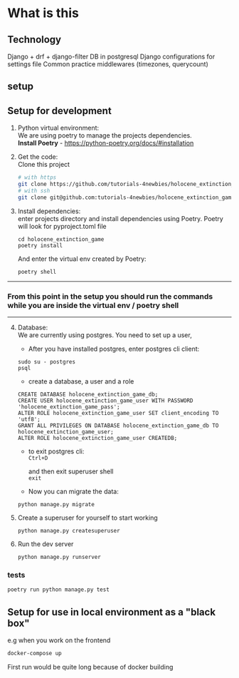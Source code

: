 # What is this

## Technology

Django + drf + django-filter
DB in postgresql
Django configurations for settings file
Common practice middlewares (timezones, querycount)

## setup
## Setup for development

1. Python virtual environment:   
We are using poetry to manage the projects dependencies.   
   **Install Poetry** - https://python-poetry.org/docs/#installation
        

2. Get the code:    
Clone this project    
   ```bash
   # with https   
   git clone https://github.com/tutorials-4newbies/holocene_extinction_game.git
   # with ssh
   git clone git@github.com:tutorials-4newbies/holocene_extinction_game.git
   ```
   

3. Install dependencies:    
enter projects directory and install dependencies using Poetry. Poetry will look for pyproject.toml file
    ```
    cd holocene_extinction_game
    poetry install
    ```
   And enter the virtual env created by Poetry:
   ```
   poetry shell
   ```
   
---
### From this point in the setup you should run the commands while you are inside the virtual env / poetry shell 

---

4. Database:    
We are currently using postgres. You need to set up a user,
   * After you have installed postgres, enter postgres cli client:    
   ```
   sudo su - postgres
   psql
   ```
   * create a database, a user and a role
    ```
    CREATE DATABASE holocene_extinction_game_db;
    CREATE USER holocene_extinction_game_user WITH PASSWORD 'holocene_extinction_game_pass';
    ALTER ROLE holocene_extinction_game_user SET client_encoding TO 'utf8';
    GRANT ALL PRIVILEGES ON DATABASE holocene_extinction_game_db TO holocene_extinction_game_user;
    ALTER ROLE holocene_extinction_game_user CREATEDB;
   ```
   * to exit postgres cli:   
   `Ctrl+D`
   
     and then exit superuser shell   
   `exit`
    * Now you can migrate the data:
   ```   
   python manage.py migrate   
   ```   

5. Create a superuser for yourself to start working
    ```
    python manage.py createsuperuser 
   ```

6. Run the dev server
    ```
   python manage.py runserver
   ```
 
### tests

```bash
poetry run python manage.py test
```

## Setup for use in local environment as a "black box"
e.g when you work on the frontend

```bash
docker-compose up
```
First run would be quite long because of docker building

